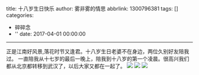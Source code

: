 title: 十八岁生日快乐
author: 雾非雾的情思
abbrlink: 1300796381
tags: []
categories:
  - 碎碎念
  - ''
date: 2017-04-01 00:00:00
---
正是江南好风景,落花时节又逢君。十八岁生日老婆不在身边，两位久别好友陪我过。
一直陪我从十七岁的最后一晚上，陪我到十八岁的第一个凌晨。很高兴我们都从北京都转移到武汉了，以后大家又都在一起了。
![](http://qiniu.mnclub.club/FhD4JBMeWX7KwFpeiizMSAuNaszs!detail)
![](http://qiniu.mnclub.club/FlMlhVRhY5KUItkwg4upQjNGE3N7!detail)
![](http://qiniu.mnclub.club/Fk9mn6hWkGvLh4ESk1Hxv8Pfwj9v!detail)